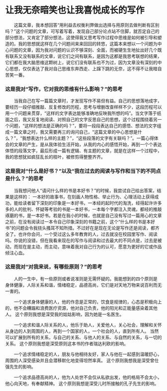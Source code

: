 # 让我无奈暗笑也让我喜悦成长的写作

&emsp;&emsp;这篇文章，我本想回答“用利益去权衡利弊做出选择与用原则去做判断有区别吗？”这个问题的文章，可写着写着，发现自己部分论点站不住脚，就否定自己的部分想法，又肯定了部分想法，这使得我又思考写作过程中思维是如何被引导和塑造的。我的思想就这样在几个问题间来来回回的转悠，这篇本来想以一个问题为中心问题的文章，因为我对问题的认识不够深刻、全面，而被硬生生地扯出好几个既有联系又没有联系的文章，说它们之间有联系，是因为这都是我思考联想的结果，它们都在我大脑思维这颗树上，说它们没有联系也不为过，因为文章没有深刻的中心思想，仅仅表达了我对自己思维东奔西走、上蹿下跳的无奈，这不得不让我暗自苦笑一番。  

### 这是我对“写作，它对我的思维有什么影响？”的思考

&emsp;&emsp;当我自己在写一篇篇文章时，才发现写作不易但有益。自己的思想落地成字，要经历一段仔细推敲、反复修改的历程，思考与增删改查样样不少，这段历程可以用一个问题来贯穿，“这样的文字表达能够准确地反映我所想的吗”。当文字落于纸面之后，我又反复地阅读、对照自己的文字反思自己的思想，这个过程围绕着另一个问题，“这样的想法是正确的吗？”，要将一段段表达自己的感悟、想法的文字组成一篇文章之时，我又需要再三的询问自己，“这篇文章的中心思想是什么？”，“我想表达什么样的主题？”，“这些段落的文字有关联吗？”。一篇心得体会的文章的产生，是从我体验生活开始，从我的内心的感悟开始，再到一个个表达体悟的段落文字，最后形成一篇有逻辑、有主题的文章，就是在这样一个过程中，我的思想犹如疯狂乱长的枝叶，被修剪得整整齐齐。  

### 这是我对“什么是好书？”以及“我在过去的阅读与写作和当下的不同点是什么？”的思考

&emsp;&emsp;当我想问他人“请问什么样的书是本好书？”的时候，我尝试自己给出答案，结果是这样的：
一本好的故事书，在刻画人物性格、举止行为、心理活动上获得成功，能给读者留下深刻的印象是一本好书，一本经的起时代的淘洗，经得起许许多多的人的批判、怀疑等考验的书是一本好书，一本每个字都注入灵魂，都经的推敲琢磨的书，是一本好书。若是在我小的时候，也就是自己没有写过一篇用心的文章之前，在没有阅读过一本令自己印象深刻的书籍之前，这个“什么样的书是本好书”的问题会令我挠头搔耳不知所措。不过好在是现在无论是写作还是阅读，都齐全了。也许你会问，一个受过这么多年教育的人，过去就没在校园里写作、阅读吗。你说的没错，但在我看来现在的写作与阅读和过去最大的不同点是，过去是被动，而现在是主动，而主动，意味着我对自己行为的认可，愿意为更好的它或作品倾注心血。  

### 这是我对“对我来说，有哪些原则？”的思考

&emsp;&emsp;人的一生中，有一些原则或者说准则是无需怀疑的。我能想到的四个原则是
身体健康，人际关系和谐，情绪稳定，品德高尚，它们是对天地万物来说百利而无一害的。

&emsp;&emsp;一个追求身体健康的人，他的作息是正常的，饮食是规律的，心态是积极向上的，他不会糟蹋和浪费医疗资源，他对自己负责，他的阳光和正能量感染着其他人。
这个原则我想是深受我的姑姑影响，因为她是一名医生。

&emsp;&emsp;一个追求和谐人际关系的人，他乐于助人，关爱他人，关心社会，理解和关怀从身边的人到周围的人，再到一个国家的人，一个社会的人，直到所有人。
当然可以扩展到所有的关系，与自己的关系、与他人的关系、与自然的关系，与一切的关系。
这个原则我想是深受原则这本书的作者瑞达利欧的影响。

&emsp;&emsp;一个追求情绪稳定的人，朋友与他相待友好，家人与他在一起感到温暖舒心，周围的人深受感染并且会潜移默化地变得坦然率真。
这个原则我想我是深受曾仕强先生的影响。

&emsp;&emsp;一个追求品德高尚的人，他为人处世不会仅从私欲出发，他的格局不会太小，他心向天地，有奉献精神。
这个原则我想是深受儿时所接触的孔子先生的影响。

<!-- layout: post
title: "让我无奈暗笑也让我喜悦成长的写作"
date: 2021-02-01
excerpt: "我的思想犹如疯狂乱长的枝叶，被修剪得整整齐齐。"
tags: [感悟]
comments: true -->
